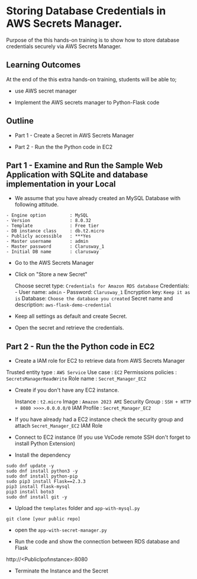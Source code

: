 # Storing Database Credentials in AWS Secrets Manager.


Purpose of the this hands-on training is to show how to store database credentials securely via AWS Secrets Manager.
 

## Learning Outcomes

At the end of the this extra hands-on training, students will be able to;

- use AWS secret manager 

- Implement the AWS secrets manager to Python-Flask code



## Outline

- Part 1 - Create a Secret in AWS Secrets Manager

- Part 2 - Run the the Python code in EC2


## Part 1 - Examine and Run the Sample Web Application with SQLite and database implementation in your Local

- We assume that you have already created an MySQL Database with following attitude.

```
- Engine option         : MySQL
- Version               : 8.0.32
- Template              : Free tier
- DB instance class     : db.t2.micro
- Publicly accessible   : ***Yes
- Master username       : admin
- Master password       : Clarusway_1
- Initial DB name       : clarusway

```
  

- Go to the AWS Secrets Manager

- Click on "Store a new Secret"

    Choose secret type: `Credentials for Amazon RDS database`
    Credentials: 
        - User name: `admin`
        - Password: `Clarusway_1`
    Encryption key: `Keep it as is`
    Database: `Choose the database you created`
    Secret name and description: `aws-flask-demo-credential`

- Keep all settings as default and create Secret.

- Open the secret and retrieve the credentials. 


## Part 2 -  Run the the Python code in EC2

- Create a IAM role for EC2 to retrieve data from AWS Secrets Manager 


Trusted entity type  : `AWS Service`
Use case             : `EC2`
Permissions policies : `SecretsManagerReadWrite`
Role name            : `Secret_Manager_EC2` 


- Create if you don't have any EC2 instance. 

    Instance        : `t2.micro`
    Image           : `Amazon 2023 AMI`
    Security Group  : `SSH + HTTP + 8080 >>>>.0.0.0.0/0`
    IAM Profile     : `Secret_Manager_EC2` 

- If you have already had a EC2 instance check the security group and attach `Secret_Manager_EC2` IAM Role 

- Connect to EC2 instance (If you use VsCode remote SSH don't forget to install Python Extension)

- Install the dependency 

```
sudo dnf update -y
sudo dnf install python3 -y
sudo dnf install python-pip
sudo pip3 install Flask==2.3.3
pip3 install flask-mysql
pip3 install boto3
sudo dnf install git -y
```

- Upload the `templates` folder and `app-with-mysql.py` 

```
git clone [your public repo]
```
- open the `app-with-secret-manager.py` 

- Run the code and show the connection between RDS database and Flask

http://<PublicIpofınstance>:8080

- Terminate the Instance and the Secret